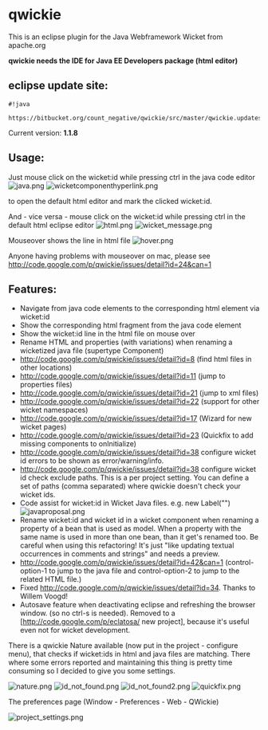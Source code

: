 # qwickie #
This is an eclipse plugin for the Java Webframework Wicket from apache.org 

**qwickie needs the IDE for Java EE Developers package (html editor)**

## eclipse update site: ##

```
#!java

https://bitbucket.org/count_negative/qwickie/src/master/qwickie.updatesite/
```

Current version: **1.1.8**

## Usage: ##

Just mouse click on the wicket:id while pressing ctrl in the java code editor
![java.png](https://bitbucket.org/repo/69AR6M/images/3439330838-java.png)
![wicketcomponenthyperlink.png](https://bitbucket.org/repo/69AR6M/images/2293275585-wicketcomponenthyperlink.png)

to open the default html editor and mark the clicked wicket:id.

And - vice versa - mouse click on the wicket:id while pressing ctrl in the default html eclipse editor
![html.png](https://bitbucket.org/repo/69AR6M/images/1652911205-html.png)
![wicket_message.png](https://bitbucket.org/repo/69AR6M/images/1208440521-wicket_message.png)

Mouseover shows the line in html file
![hover.png](https://bitbucket.org/repo/69AR6M/images/746257561-hover.png)

Anyone having problems with mouseover on mac, please see http://code.google.com/p/qwickie/issues/detail?id=24&can=1


## Features: ##

  * Navigate from java code elements to the corresponding html element via wicket:id
  * Show the corresponding html fragment from the java code element
  * Show the wicket:id line in the html file on mouse over
  * Rename HTML and properties (with variations) when renaming a wicketized java file (supertype Component)
  * http://code.google.com/p/qwickie/issues/detail?id=8  (find html files in other locations)
  * http://code.google.com/p/qwickie/issues/detail?id=11 (jump to properties files)  
  * http://code.google.com/p/qwickie/issues/detail?id=21 (jump to xml files)
  * http://code.google.com/p/qwickie/issues/detail?id=22 (support for other wicket namespaces)
  * http://code.google.com/p/qwickie/issues/detail?id=17 (Wizard for new wicket pages)
  * http://code.google.com/p/qwickie/issues/detail?id=23 (Quickfix to add missing components to onInitialize)
  * http://code.google.com/p/qwickie/issues/detail?id=38 configure wicket id errors to be shown as error/warning/info.
  * http://code.google.com/p/qwickie/issues/detail?id=38 configure wicket id check exclude paths. This is a per project setting. You can define a set of paths (comma separated) where qwickie doesn't check your wicket ids.
  * Code assist for wicket:id in Wicket Java files. e.g. new Label("<press Ctrl-Space>")
![javaproposal.png](https://bitbucket.org/repo/69AR6M/images/1754825465-javaproposal.png)
  * Rename wicket:id and wicket id in a wicket component when renaming a property of a bean that is used as model. When a property with the same name is used in more than one bean, than it get's renamed too. Be careful when using this refactoring! It's just "like updating textual occurrences in comments and strings" and needs a preview.
  * http://code.google.com/p/qwickie/issues/detail?id=42&can=1 (control-option-1 to jump to the java file and control-option-2 to jump to the related HTML file.)
  * Fixed http://code.google.com/p/qwickie/issues/detail?id=34. Thanks to Willem Voogd!
  * Autosave feature when deactivating eclipse and refreshing the browser window. (so no ctrl-s is needed). Removed to a [http://code.google.com/p/eclatosa/ new project], because it's useful even not for wicket development.

There is a qwickie Nature available (now put in the project - configure menu), that checks if wicket:ids in html and java files are matching.
There where some errors reported and maintaining this thing is pretty time consuming so I decided to give you some settings.

![nature.png](https://bitbucket.org/repo/69AR6M/images/3852462915-nature.png)
![id_not_found.png](https://bitbucket.org/repo/69AR6M/images/3104525219-id_not_found.png)
![id_not_found2.png](https://bitbucket.org/repo/69AR6M/images/2961075506-id_not_found2.png)
![quickfix.png](https://bitbucket.org/repo/69AR6M/images/1416264087-quickfix.png)


The preferences page (Window - Preferences - Web - QWickie)

![project_settings.png](https://bitbucket.org/repo/69AR6M/images/1176741357-project_settings.png)